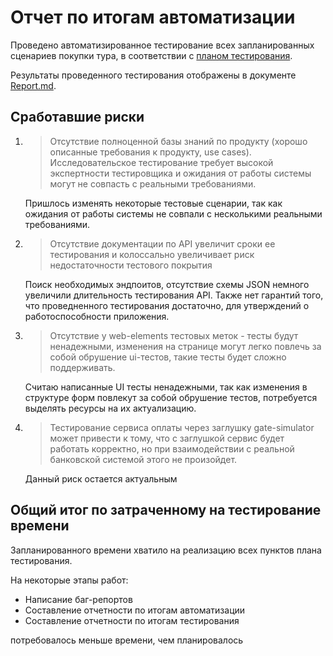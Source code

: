 # Отчет по итогам автоматизации

Проведено автоматизированное тестирование всех запланированных сценариев покупки тура, в соответствии с [планом тестирования](https://github.com/KateBo-net/aqa-diploma/blob/master/documents/Plan.md).

Результаты проведенного тестирования отображены в документе [Report.md](https://github.com/KateBo-net/aqa-diploma/blob/master/documents/Report.md).

## Сработавшие риски

1. > Отсутствие полноценной базы знаний по продукту (хорошо описанные требования к продукту, use cases). Исследовательское тестирование требует высокой экспертности тестировщика и ожидания от работы системы могут не совпасть с реальными требованиями.

   Пришлось изменять некоторые тестовые сценарии, так как ожидания от работы системы не совпали с несколькими реальными требованиями.

2. > Отсутствие документации по API увеличит сроки ее тестирования и колоссально увеличивает риск недостаточности тестового покрытия

   Поиск необходимых эндпоитов, отсутствие схемы JSON немного увеличили длительность тестирования API. Также нет гарантий того, что проведненного тестирования достаточно, для утверждений о работоспособности приложения.

3. >Отсутствие у web-elements тестовых меток - тесты будут ненадежными, изменения на странице могут легко повлечь за собой обрушение ui-тестов, такие тесты будет сложно поддерживать.

   Считаю написанные UI тесты ненадежными, так как изменения в структуре форм повлекут за собой обрушение тестов, потребуется выделять ресурсы на их актуализацию.

4. >Тестирование сервиса оплаты через заглушку gate-simulator может привести к тому, что с заглушкой сервис будет работать корректно, но при взаимодействии с реальной банковской системой этого не произойдет.

   Данный риск остается актуальным

## Общий итог по затраченному на тестирование времени

Запланированного времени хватило на реализацию всех пунктов плана тестирования.

На некоторые этапы работ: 
  - Написание баг-репортов
  - Составление отчетности по итогам автоматизации
  - Составление отчетности по итогам тестирования
    
потребовалось меньше времени, чем планировалось
